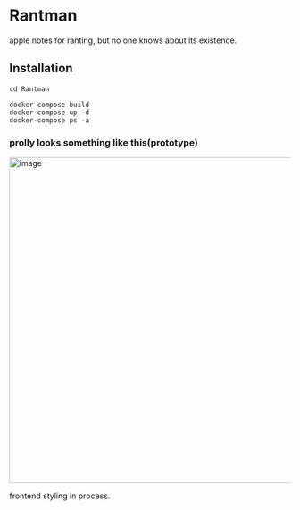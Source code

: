 # Rantman
apple notes for ranting, but no one knows about its existence.

## Installation

```
cd Rantman

docker-compose build
docker-compose up -d
docker-compose ps -a
```
### prolly looks something like this(prototype)

<img width="584" alt="image" src="https://user-images.githubusercontent.com/90976669/198881695-ba54b213-efef-4f6d-9fb5-2d92d572528e.png">

frontend styling in process.
